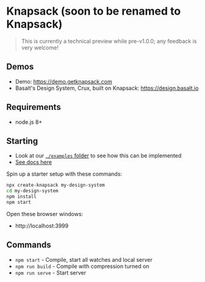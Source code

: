 # Knapsack (soon to be renamed to Knapsack)

> This is currently a technical preview while pre-v1.0.0; any feedback is very welcome! 

## Demos

- Demo: <https://demo.getknapsack.com>
- Basalt's Design System, Crux, built on Knapsack: <https://design.basalt.io>

## Requirements

- node.js 8+

## Starting

- Look at our [`./examples` folder](https://github.com/basaltinc/knapsack/tree/master/examples) to see how this can be implemented
- [See docs here](https://www.getknapsack.com/docs) 

Spin up a starter setup with these commands:

```bash
npx create-knapsack my-design-system
cd my-design-system
npm install
npm start
```

Open these browser windows:

- http://localhost:3999

## Commands

- `npm start` - Compile, start all watches and local server
- `npm run build` - Compile with compression turned on
- `npm run serve` - Start server




